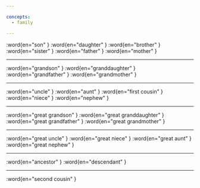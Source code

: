 ```yaml
---

concepts:
  - family

---
```


:word{en="son" }
:word{en="daughter" }
:word{en="brother" }
:word{en="sister" }
:word{en="father" }
:word{en="mother" }

--------------------------------------------------

:word{en="grandson" }
:word{en="granddaughter" }
:word{en="grandfather" }
:word{en="grandmother" }

--------------------------------------------------

:word{en="uncle" }
:word{en="aunt" }
:word{en="first cousin" }
:word{en="niece" }
:word{en="nephew" }

--------------------------------------------------

:word{en="great grandson" }
:word{en="great granddaughter" }
:word{en="great grandfather" }
:word{en="great grandmother" }

--------------------------------------------------

:word{en="great uncle" }
:word{en="great niece" }
:word{en="great aunt" }
:word{en="great nephew" }

--------------------------------------------------

:word{en="ancestor" }
:word{en="descendant" }

--------------------------------------------------

:word{en="second cousin" }
